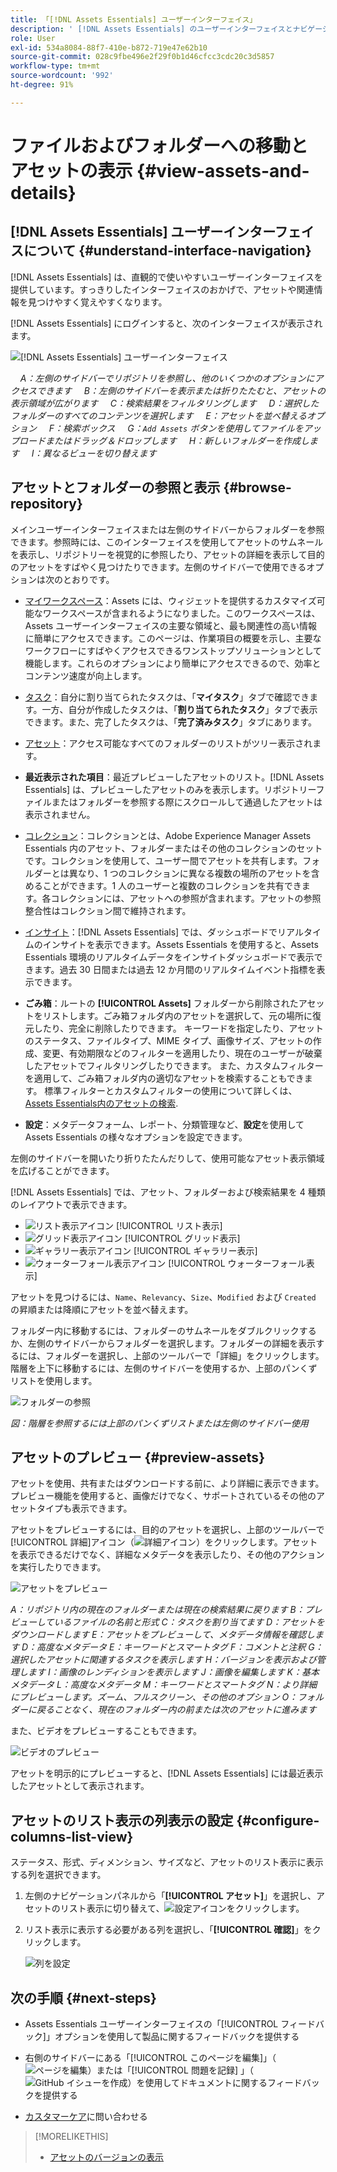 ```yaml
---
title: 「[!DNL Assets Essentials] ユーザーインターフェイス」
description: ' [!DNL Assets Essentials] のユーザーインターフェイスとナビゲーションについて説明します。'
role: User
exl-id: 534a8084-88f7-410e-b872-719e47e62b10
source-git-commit: 028c9fbe496e2f29f0b1d46cfcc3cdc20c3d5857
workflow-type: tm+mt
source-wordcount: '992'
ht-degree: 91%

---
```


# ファイルおよびフォルダーへの移動とアセットの表示 {#view-assets-and-details}

<!-- TBD: Give screenshots of all views with many assets. Zoom out to showcase how the thumbnails/tiles flow on the UI in different views. -->

<!-- TBD: The options in left sidebar may change. Shared with me and Shared by me are missing for now. Update this section as UI is updated. -->

## [!DNL Assets Essentials] ユーザーインターフェイスについて  {#understand-interface-navigation}

[!DNL Assets Essentials] は、直観的で使いやすいユーザーインターフェイスを提供しています。すっきりしたインターフェイスのおかげで、アセットや関連情報を見つけやすく覚えやすくなります。

[!DNL Assets Essentials] にログインすると、次のインターフェイスが表示されます。

![[!DNL Assets Essentials] ユーザーインターフェイス](assets/essentials-interface.png)

    *A：左側のサイドバーでリポジトリを参照し、他のいくつかのオプションにアクセスできます*
    *B：左側のサイドバーを表示または折りたたむと、アセットの表示領域が広がります*
    *C：検索結果をフィルタリングします*
    *D：選択したフォルダーのすべてのコンテンツを選択します*
    *E：アセットを並べ替えるオプション*
    *F：検索ボックス*
    *G：`Add Assets` ボタンを使用してファイルをアップロードまたはドラッグ＆ドロップします*
    *H：新しいフォルダーを作成します*
    *I：異なるビューを切り替えます*

<!-- TBD: Need an embedded video here with narration. It has to be hosted on MPC to be embeddable. -->

## アセットとフォルダーの参照と表示 {#browse-repository}

メインユーザーインターフェイスまたは左側のサイドバーからフォルダーを参照できます。参照時には、このインターフェイスを使用してアセットのサムネールを表示し、リポジトリーを視覚的に参照したり、アセットの詳細を表示して目的のアセットをすばやく見つけたりできます。左側のサイドバーで使用できるオプションは次のとおりです。

* [マイワークスペース](https://experienceleague.adobe.com/docs/experience-manager-assets-essentials/help/my-workspace.html?lang=ja)：Assets には、ウィジェットを提供するカスタマイズ可能なワークスペースが含まれるようになりました。このワークスペースは、Assets ユーザーインターフェイスの主要な領域と、最も関連性の高い情報に簡単にアクセスできます。このページは、作業項目の概要を示し、主要なワークフローにすばやくアクセスできるワンストップソリューションとして機能します。これらのオプションにより簡単にアクセスできるので、効率とコンテンツ速度が向上します。
* [タスク](https://experienceleague.adobe.com/docs/experience-manager-assets-essentials/help/my-workspace.html?lang=ja)：自分に割り当てられたタスクは、「**マイタスク**」タブで確認できます。一方、自分が作成したタスクは、「**割り当てられたタスク**」タブで表示できます。また、完了したタスクは、「**完了済みタスク**」タブにあります。
* [アセット](https://experienceleague.adobe.com/docs/experience-manager-assets-essentials/help/manage-organize.html?lang=ja)：アクセス可能なすべてのフォルダーのリストがツリー表示されます。
* **最近表示された項目**：最近プレビューしたアセットのリスト。[!DNL Assets Essentials] は、プレビューしたアセットのみを表示します。リポジトリーファイルまたはフォルダーを参照する際にスクロールして通過したアセットは表示されません。
* [コレクション](https://experienceleague.adobe.com/docs/experience-manager-assets-essentials/help/manage-collections.html?lang=ja)：コレクションとは、Adobe Experience Manager Assets Essentials 内のアセット、フォルダーまたはその他のコレクションのセットです。コレクションを使用して、ユーザー間でアセットを共有します。フォルダーとは異なり、1 つのコレクションに異なる複数の場所のアセットを含めることができます。1 人のユーザーと複数のコレクションを共有できます。各コレクションには、アセットへの参照が含まれます。アセットの参照整合性はコレクション間で維持されます。

* [インサイト](https://experienceleague.adobe.com/docs/experience-manager-assets-essentials/help/manage-reports.html?lang=ja#view-live-statistics)：[!DNL Assets Essentials] では、ダッシュボードでリアルタイムのインサイトを表示できます。Assets Essentials を使用すると、Assets Essentials 環境のリアルタイムデータをインサイトダッシュボードで表示できます。過去 30 日間または過去 12 か月間のリアルタイムイベント指標を表示できます。

* **ごみ箱**：ルートの **[!UICONTROL Assets]** フォルダーから削除されたアセットをリストします。ごみ箱フォルダ内のアセットを選択して、元の場所に復元したり、完全に削除したりできます。 キーワードを指定したり、アセットのステータス、ファイルタイプ、MIME タイプ、画像サイズ、アセットの作成、変更、有効期限などのフィルターを適用したり、現在のユーザーが破棄したアセットでフィルタリングしたりできます。 また、カスタムフィルターを適用して、ごみ箱フォルダ内の適切なアセットを検索することもできます。 標準フィルターとカスタムフィルターの使用について詳しくは、 [Assets Essentials内のアセットの検索](search.md).

* **設定**：メタデータフォーム、レポート、分類管理など、**設定**&#x200B;を使用して Assets Essentials の様々なオプションを設定できます。

<!-- TBD: Not sure if we want to publish these right now. CC Libs are beta as per Greg.
* **Libraries**: Access to [!DNL Adobe Creative Cloud Team] (CCT) Libraries view. This view is visible only if the user is entitled to CCT Libraries.
-->

<!-- TBD: My Work Space shows task inbox and it is not visible on AEM Cloud Demos as of now. It is the source of truth server hence not documenting My Work Space option for now.
-->

左側のサイドバーを開いたり折りたたんだりして、使用可能なアセット表示領域を広げることができます。

[!DNL Assets Essentials] では、アセット、フォルダーおよび検索結果を 4 種類のレイアウトで表示できます。

* ![リスト表示アイコン](assets/do-not-localize/list-view.png) [!UICONTROL リスト表示]
* ![グリッド表示アイコン](assets/do-not-localize/grid-view.png) [!UICONTROL グリッド表示]
* ![ギャラリー表示アイコン](assets/do-not-localize/gallery-view.png) [!UICONTROL ギャラリー表示]
* ![ウォーターフォール表示アイコン](assets/do-not-localize/waterfall-view.png) [!UICONTROL ウォーターフォール表示]

アセットを見つけるには、`Name`、`Relevancy`、`Size`、`Modified` および `Created` の昇順または降順にアセットを並べ替えます。

フォルダー内に移動するには、フォルダーのサムネールをダブルクリックするか、左側のサイドバーからフォルダーを選択します。フォルダーの詳細を表示するには、フォルダーを選択し、上部のツールバーで「詳細」をクリックします。階層を上下に移動するには、左側のサイドバーを使用するか、上部のパンくずリストを使用します。

![フォルダーの参照](assets/browsing-folders.png)

*図：階層を参照するには上部のパンくずリストまたは左側のサイドバー使用*

## アセットのプレビュー {#preview-assets}

アセットを使用、共有またはダウンロードする前に、より詳細に表示できます。プレビュー機能を使用すると、画像だけでなく、サポートされているその他のアセットタイプも表示できます。

アセットをプレビューするには、目的のアセットを選択し、上部のツールバーで[!UICONTROL 詳細]アイコン（![詳細アイコン](assets/do-not-localize/edit-in-icon.png)）をクリックします。アセットを表示できるだけでなく、詳細なメタデータを表示したり、その他のアクションを実行したりできます。

![アセットをプレビュー](assets/preview-asset-2.png)

*A：リポジトリ内の現在のフォルダーまたは現在の検索結果に戻ります*
*B：プレビューしているファイルの名前と形式*
*C：タスクを割り当てます*
*D：アセットをダウンロードします*
*E：アセットをプレビューして、メタデータ情報を確認します*
*D：高度なメタデータ*
*E：キーワードとスマートタグ*
*F：コメントと注釈*
*G：選択したアセットに関連するタスクを表示します*
*H：バージョンを表示および管理します*
*I：画像のレンディションを表示します*
*J：画像を編集します*
*K：基本メタデータ*
*L：高度なメタデータ*
*M：キーワードとスマートタグ*
*N：より詳細にプレビューします。ズーム、フルスクリーン、その他のオプション*
*O：フォルダーに戻ることなく、現在のフォルダー内の前または次のアセットに進みます*

また、ビデオをプレビューすることもできます。

![ビデオのプレビュー](/help/using/assets/preview-video.png)

アセットを明示的にプレビューすると、[!DNL Assets Essentials] には最近表示したアセットとして表示されます。

<!-- TBD: Describe the options.

Explicitly previewed assets are displayed as recently viewed assets. Give screenshot of this.
Other use cases after previewing.
-->

## アセットのリスト表示の列表示の設定 {#configure-columns-list-view}

ステータス、形式、ディメンション、サイズなど、アセットのリスト表示に表示する列を選択できます。

1. 左側のナビゲーションパネルから「**[!UICONTROL アセット]**」を選択し、アセットのリスト表示に切り替えて、![設定アイコン](assets/settings-icon.svg)をクリックします。

1. リスト表示に表示する必要がある列を選択し、「**[!UICONTROL 確認]**」をクリックします。

   ![列を設定](/help/using/assets/configure-columns.png)

## 次の手順 {#next-steps}

* Assets Essentials ユーザーインターフェイスの「[!UICONTROL フィードバック]」オプションを使用して製品に関するフィードバックを提供する

* 右側のサイドバーにある「[!UICONTROL このページを編集]」（![ページを編集](assets/do-not-localize/edit-page.png)）または「[!UICONTROL 問題を記録] 」（![GitHub イシューを作成](assets/do-not-localize/github-issue.png)）を使用してドキュメントに関するフィードバックを提供する

* [カスタマーケア](https://experienceleague.adobe.com/?support-solution=General&amp;lang=ja#support)に問い合わせる

>[!MORELIKETHIS]
>
>* [アセットのバージョンの表示](/help/using/manage-organize.md#view-versions)
